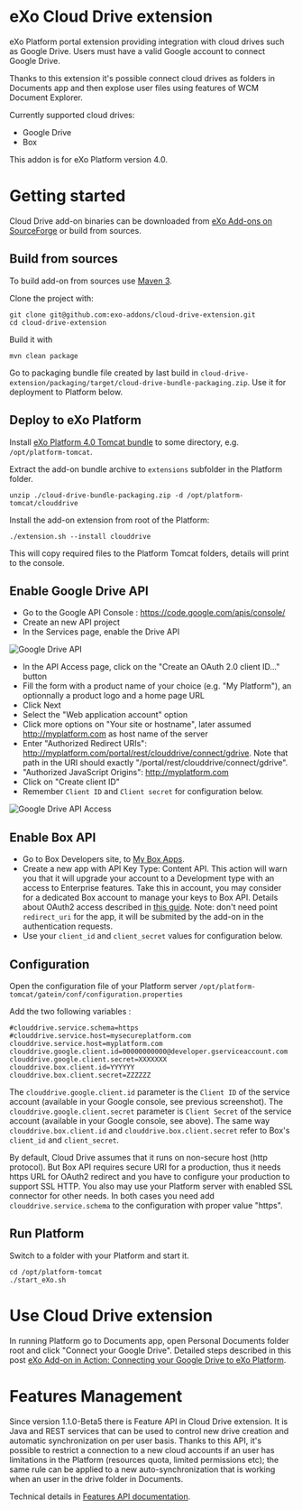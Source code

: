 eXo Cloud Drive extension
=========================

eXo Platform portal extension providing integration with cloud drives such as Google Drive.
Users must have a valid Google account to connect Google Drive.

Thanks to this extension it's possible connect cloud drives as folders in Documents app and then explose user files using features of WCM Document Explorer.

Currently supported cloud drives:
* Google Drive
* Box

This addon is for eXo Platform version 4.0.

Getting started
===============

Cloud Drive add-on binaries can be downloaded from [eXo Add-ons on SourceForge](http://sourceforge.net/projects/exo/files/Addons/Cloud%20Drive/) or build from sources. 


Build from sources
------------------

To build add-on from sources use [Maven 3](http://maven.apache.org/download.html).

Clone the project with:

    git clone git@github.com:exo-addons/cloud-drive-extension.git
    cd cloud-drive-extension

Build it with

    mvn clean package
    
Go to packaging bundle file created by last build in `cloud-drive-extension/packaging/target/cloud-drive-bundle-packaging.zip`. Use it for deployment to Platform below.


Deploy to eXo Platform
----------------------

Install [eXo Platform 4.0 Tomcat bundle](http://learn.exoplatform.com/Download-eXo-Platform-Express-Edition-En.html) to some directory, e.g. `/opt/platform-tomcat`.

Extract the add-on bundle archive to `extensions` subfolder in the Platform folder.

```
unzip ./cloud-drive-bundle-packaging.zip -d /opt/platform-tomcat/clouddrive
```

Install the add-on extension from root of the Platform:

```
./extension.sh --install clouddrive
```

This will copy required files to the Platform Tomcat folders, details will print to the console.

Enable Google Drive API
-----------------------

- Go to the Google API Console : https://code.google.com/apis/console/
- Create an new API project
- In the Services page, enable the Drive API

![Google Drive API](https://raw.github.com/exo-addons/cloud-drive-extension/master/documentation/readme/google-drive-api.png)

- In the API Access page, click on the "Create an OAuth 2.0 client ID..." button
- Fill the form with a product name of your choice (e.g. "My Platform"), an optionnally a product logo and a home page URL
- Click Next
- Select the "Web application account" option
- Click more options on "Your site or hostname", later assumed http://myplatform.com as host name of the server
- Enter "Authorized Redirect URIs": http://myplatform.com/portal/rest/clouddrive/connect/gdrive. Note that path in the URI should exactly "/portal/rest/clouddrive/connect/gdrive".
- "Authorized JavaScript Origins": http://myplatform.com
- Click on "Create client ID"
- Remember `Client ID` and `Client secret` for configuration below.

![Google Drive API Access](https://raw.github.com/exo-addons/cloud-drive-extension/master/documentation/readme/google-drive-access.png)

Enable Box API
--------------

- Go to Box Developers site, to [My Box Apps](http://box.com/developers/services).
- Create a new app with API Key Type: Content API. This action will warn you that it will upgrade your account to a Development type with an access to Enterprise features. Take this in account, you may consider for a dedicated Box account to manage your keys to Box API. Details about OAuth2 access described in [this guide](http://developers.box.com/oauth/). Note: don't need point `redirect_uri` for the app, it will be submited by the add-on in the authentication requests.
- Use your `client_id` and `client_secret` values for configuration below.

Configuration
-------------

Open the configuration file of your Platform server `/opt/platform-tomcat/gatein/conf/configuration.properties`

Add the two following variables :

    #clouddrive.service.schema=https
    #clouddrive.service.host=mysecureplatform.com
    clouddrive.service.host=myplatform.com
    clouddrive.google.client.id=00000000000@developer.gserviceaccount.com
    clouddrive.google.client.secret=XXXXXXX
    clouddrive.box.client.id=YYYYYY
    clouddrive.box.client.secret=ZZZZZZ

The `clouddrive.google.client.id` parameter is the `Client ID` of the service account (available in your Google console, see previous screenshot).
The `clouddrive.google.client.secret` parameter is `Client Secret` of the service account (available in your Google console, see above).
The same way `clouddrive.box.client.id` and `clouddrive.box.client.secret` refer to Box's `client_id` and `client_secret`.

By default, Cloud Drive assumes that it runs on non-secure host (http protocol). But Box API requires secure URI for a production, thus it needs https URL for OAuth2 redirect and you have to configure your production to support SSL HTTP. You also may use your Platform server with enabled SSL connector for other needs. In both cases you need add `clouddrive.service.schema` to the configuration with proper value "https".


Run Platform
------------

Switch to a folder with your Platform and start it.

    cd /opt/platform-tomcat
    ./start_eXo.sh
    

Use Cloud Drive extension
=========================

In running Platform go to Documents app, open Personal Documents folder root and click "Connect your Google Drive".
Detailed steps described in this post [eXo Add-on in Action: Connecting your Google Drive to eXo Platform](http://blog.exoplatform.com/2013/02/28/exo-add-on-in-action-connecting-your-google-drive-to-exo-platform).

Features Management
===================

Since version 1.1.0-Beta5 there is Feature API in Cloud Drive extension. It is Java and REST services that can be used to control new drive creation and automatic synchronization on per user basis. Thanks to this API, it's possible to restrict a connection to a new cloud accounts if an user has limitations in the Platform (resources quota, limited permissions etc); the same rule can be applied to a new auto-synchronization that is working when an user in the drive folder in Documents.

Technical details in [Features API documentation](https://github.com/exo-addons/cloud-drive-extension/blob/master/documentation/FEATURES_API.md).











